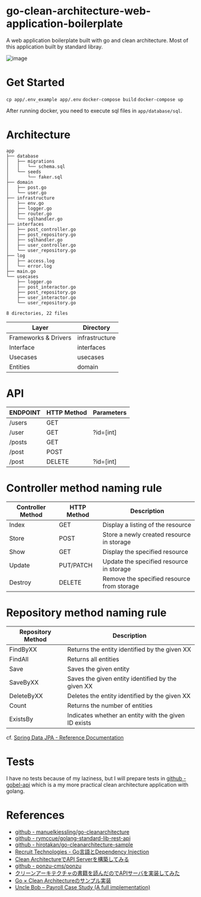 # go-clean-architecture-web-application-boilerplate
A web application boilerplate built with go and clean architecture.
Most of this application built by standard libray.

![image](https://user-images.githubusercontent.com/13291041/102681893-84326980-4208-11eb-8f84-2959e03b89d8.png)

# Get Started
`cp app/.env_example app/.env`
`docker-compose build`
`docker-compose up`

After running docker, you need to execute sql files in `app/database/sql`.

# Architecture
```
app
├── database
│   ├── migrations
│   │   └── schema.sql
│   └── seeds
│       └── faker.sql
├── domain
│   ├── post.go
│   └── user.go
├── infrastructure
│   ├── env.go
│   ├── logger.go
│   ├── router.go
│   └── sqlhandler.go
├── interfaces
│   ├── post_controller.go
│   ├── post_repository.go
│   ├── sqlhandler.go
│   ├── user_controller.go
│   └── user_repository.go
├── log
│   ├── access.log
│   └── error.log
├── main.go
└── usecases
    ├── logger.go
    ├── post_interactor.go
    ├── post_repository.go
    ├── user_interactor.go
    └── user_repository.go

8 directories, 22 files
```

| Layer                | Directory      |
|----------------------|----------------|
| Frameworks & Drivers | infrastructure |
| Interface            | interfaces     |
| Usecases             | usecases       |
| Entities             | domain         |

# API

| ENDPOINT | HTTP Method    | Parameters    |
|----------|----------------|---------------|
| /users   | GET            |               |
| /user    | GET            | ?id=[int]     |
| /posts   | GET            |               |
| /post    | POST           |               |
| /post    | DELETE         | ?id=[int]     |

# Controller method naming rule

| Controller Method | HTTP Method | Description                                |
|-------------------|-------------|--------------------------------------------|
| Index             | GET         | Display a listing of the resource          |
| Store             | POST        | Store a newly created resource in storage  |
| Show              | GET         | Display the specified resource             |
| Update            | PUT/PATCH   | Update the specified resource in storage   |
| Destroy           | DELETE      | Remove the specified resource from storage |

# Repository method naming rule

| Repository Method | Description                                          |
|-------------------|------------------------------------------------------|
| FindByXX          | Returns the entity identified by the given XX        |
| FindAll           | Returns all entities                                 |
| Save              | Saves the given entity                               |
| SaveByXX          | Saves the given entity identified by the given XX    |
| DeleteByXX        | Deletes the entity identified by the given XX        |
| Count             | Returns the number of entities                       |
| ExistsBy          | Indicates whether an entity with the given ID exists |

cf. [Spring Data JPA - Reference Documentation](https://docs.spring.io/spring-data/data-jpa/docs/current/reference/html/#repositories.core-concepts)

# Tests
I have no tests because of my laziness, but I will prepare tests in [github - gobel-api](https://github.com/bmf-san/gobel-api) which is a my more practical clean architecture application with golang.

# References
- [github - manuelkiessling/go-cleanarchitecture](https://github.com/manuelkiessling/go-cleanarchitecture)
- [github - rymccue/golang-standard-lib-rest-api](https://github.com/rymccue/golang-standard-lib-rest-api)
- [github - hirotakan/go-cleanarchitecture-sample](https://github.com/hirotakan/go-cleanarchitecture-sample)
- [Recruit Technologies - Go言語とDependency Injection](https://recruit-tech.co.jp/blog/2017/12/11/go_dependency_injection/)
- [Clean ArchitectureでAPI Serverを構築してみる](https://qiita.com/hirotakan/items/698c1f5773a3cca6193e)
- [github - ponzu-cms/ponzu](https://github.com/ponzu-cms/ponzu)
- [クリーンアーキテクチャの書籍を読んだのでAPIサーバを実装してみた](https://qiita.com/yoshinori_hisakawa/items/f934178d4bd476c8da32)
- [Go × Clean Architectureのサンプル実装](http://nakawatch.hatenablog.com/entry/2018/07/11/181453)
- [Uncle Bob – Payroll Case Study (A full implementation)](http://cleancodejava.com/uncle-bob-payroll-case-study-full-implementation/)
